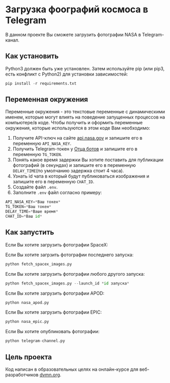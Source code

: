 # Загрузка фоографий космоса в Telegram
В данном проекте Вы сможете загрузить фотографии NASA в Telegram-канал.

## Как установить 
Python3 должен быть уже установлен. Затем используйте pip (или pip3, есть конфликт с Python2) для установки зависимостей:

```python
pip install -r requirements.txt
```

## Переменная окружения

Переменные окружения - это текстовые переменные с динамическими именем, которые могут влиять на поведение запущенных процессов на компьютере/в коде.
Чтобы получить и оформить переменные окружения, которые используются в этом коде Вам необходимо:
1. Получите API-ключ на сайте [api.nasa.gov](https://api.nasa.gov/) и запишите его в переменную `API_NASA_KEY`.
2. Получить Telegram-токен у [Отца ботов](https://t.me/BotFather) и запишите его в переменную `TG_TOKEN`.
3. Понять какое время задержки Вы хотите поставить для публикации фотографий (в секундах) и запишите его в переменную `DELAY_TIME`(по умолчанию задержка стоит 4 часа).
4. Узнать id чата в который будут публиковаться изображения и запишите его в переменную `CHAT_ID`.
5. Создайте файл `.env`.
6. Заполните `.env` файл согласно примеру:

```python
API_NASA_KEY=*Ваш токен*
TG_TOKEN=*Ваш токен*
DELAY_TIME=*Ваше время*
CHAT_ID=*Ваш id*
```

## Как запустить

Если Вы хотите загрузить фотографии SpaceX:

Если Вы хотите загрзить фотографии последнего запуска:
```python
python fetch_spacex_images.py
```

Если Вы хотите загрузить фотографии любого другого запуска:
```python
python fetch_spacex_images.py --launch_id *id запуска*
```

Если Вы хотите загрузить фотографии APOD:

```python
python nasa_apod.py
```

Если Вы хотите загрузить фотографии EPIC:

```python
python nasa_epic.py
```

Если Вы хотите опубликовать фотографии:

```python
python telegram-channel.py
```

## Цель проекта
Код написан в образовательных целях на онлайн-курсе для веб-разработчиков [dvmn.org](https://dvmn.org/).
